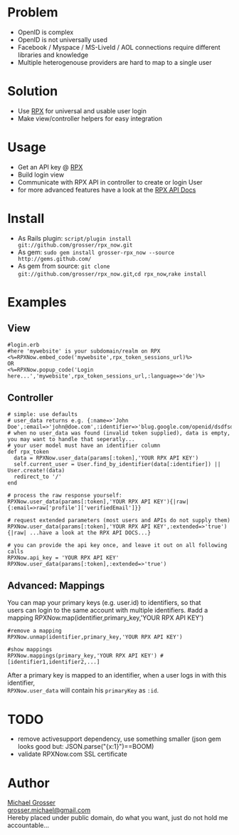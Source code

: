 Problem
=======
 - OpenID is complex
 - OpenID is not universally used
 - Facebook / Myspace / MS-LiveId / AOL connections require different libraries and knowledge
 - Multiple heterogenouse providers are hard to map to a single user

Solution
========
 - Use [RPX](http://rpxnow.com) for universal and usable user login
 - Make view/controller helpers for easy integration

Usage
=====
 - Get an API key @ [RPX](http://rpxnow.com)
 - Build login view
 - Communicate with RPX API in controller to create or login User
 - for more advanced features have a look at the [RPX API Docs](https://rpxnow.com/docs)

Install
=======
 - As Rails plugin: `script/plugin install git://github.com/grosser/rpx_now.git `
 - As gem: `sudo gem install grosser-rpx_now --source http://gems.github.com/`
 - As gem from source: `git clone git://github.com/grosser/rpx_now.git`,`cd rpx_now`,`rake install`

Examples
========

View
----
    #login.erb
    #here 'mywebsite' is your subdomain/realm on RPX
    <%=RPXNow.embed_code('mywebsite',rpx_token_sessions_url)%>
    OR
    <%=RPXNow.popup_code('Login here...','mywebsite',rpx_token_sessions_url,:language=>'de')%>

Controller
----------
    # simple: use defaults
    # user_data returns e.g. {:name=>'John Doe',:email=>'john@doe.com',:identifier=>'blug.google.com/openid/dsdfsdfs3f3'}
    # when no user_data was found (invalid token supplied), data is empty, you may want to handle that seperatly...
    # your user model must have an identifier column
    def rpx_token
      data = RPXNow.user_data(params[:token],'YOUR RPX API KEY')
      self.current_user = User.find_by_identifier(data[:identifier]) || User.create!(data)
      redirect_to '/'
    end

    # process the raw response yourself:
    RPXNow.user_data(params[:token],'YOUR RPX API KEY'){|raw| {:email=>raw['profile']['verifiedEmail']}}

    # request extended parameters (most users and APIs do not supply them)
    RPXNow.user_data(params[:token],'YOUR RPX API KEY',:extended=>'true'){|raw| ...have a look at the RPX API DOCS...}

    # you can provide the api key once, and leave it out on all following calls
    RPXNow.api_key = 'YOUR RPX API KEY'
    RPXNow.user_data(params[:token],:extended=>'true')

Advanced: Mappings
------------------
You can map your primary keys (e.g. user.id) to identifiers, so that  
users can login to the same account with multiple identifiers.
    #add a mapping
    RPXNow.map(identifier,primary_key,'YOUR RPX API KEY')

    #remove a mapping
    RPXNow.unmap(identifier,primary_key,'YOUR RPX API KEY')

    #show mappings
    RPXNow.mappings(primary_key,'YOUR RPX API KEY') # [identifier1,identifier2,...]

After a primary key is mapped to an identifier, when a user logs in with this identifier,  
`RPXNow.user_data` will contain his `primaryKey` as `:id`.

TODO
====
 - remove activesupport dependency, use something smaller (json gem looks good but: JSON.parse("{x:1}")==BOOM)
 - validate RPXNow.com SSL certificate

Author
======
[Michael Grosser](http://pragmatig.wordpress.com)  
grosser.michael@gmail.com  
Hereby placed under public domain, do what you want, just do not hold me accountable...  